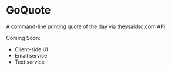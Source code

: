 # GoQuote

A command-line printing quote of the day via theysaidso.com API

Coming Soon:
- Client-side UI
- Email service
- Text service